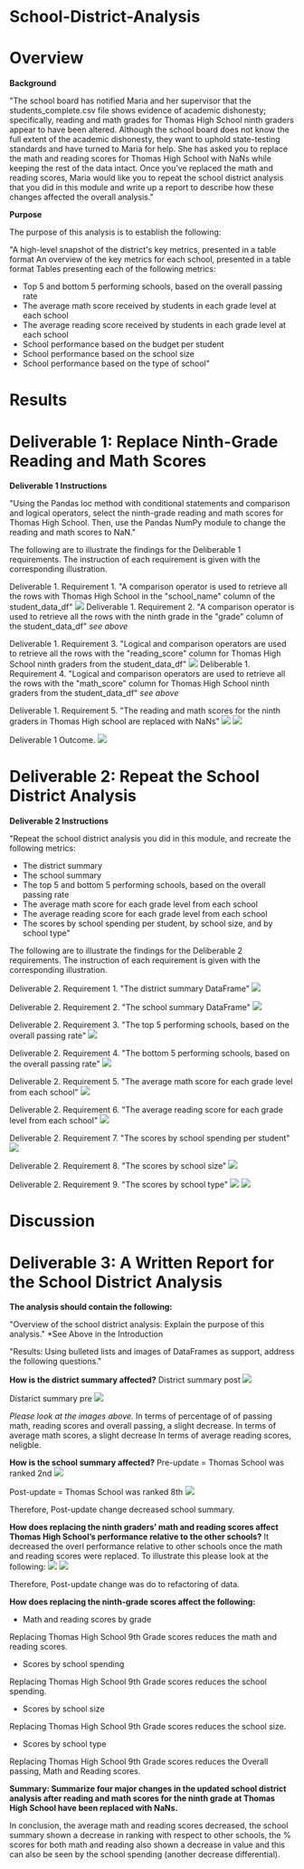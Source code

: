 # School-District-Analysis

# Overview

**Background**

"The school board has notified Maria and her supervisor that the students_complete.csv file shows evidence of academic dishonesty; specifically, reading and math grades for Thomas High School ninth graders appear to have been altered. Although the school board does not know the full extent of the academic dishonesty, they want to uphold state-testing standards and have turned to Maria for help. She has asked you to replace the math and reading scores for Thomas High School with NaNs while keeping the rest of the data intact. Once you’ve replaced the math and reading scores, Maria would like you to repeat the school district analysis that you did in this module and write up a report to describe how these changes affected the overall analysis."

**Purpose**

The purpose of this analysis is to establish the following:

"A high-level snapshot of the district's key metrics, presented in a table format
An overview of the key metrics for each school, presented in a table format
Tables presenting each of the following metrics:
- Top 5 and bottom 5 performing schools, based on the overall passing rate
- The average math score received by students in each grade level at each school
- The average reading score received by students in each grade level at each school
- School performance based on the budget per student
- School performance based on the school size 
- School performance based on the type of school"

# Results

# Deliverable 1: Replace Ninth-Grade Reading and Math Scores

**Deliverable 1 Instructions**

"Using the Pandas loc method with conditional statements and comparison and logical operators, select the ninth-grade reading and math scores for Thomas High School. Then, use the Pandas NumPy module to change the reading and math scores to NaN."

The following are to illustrate the findings for the Deliberable 1 requirements. The instruction of each requirement is given with the corresponding illustration.

Deliverable 1. Requirement 1. "A comparison operator is used to retrieve all the rows with Thomas High School in the "school_name" column of the student_data_df"
![](Resources/D1R1.png)
Deliverable 1. Requirement 2. "A comparison operator is used to retrieve all the rows with the ninth grade in the "grade" column of the student_data_df"
*see above*

Deliverable 1. Requirement 3. "Logical and comparison operators are used to retrieve all the rows with the "reading_score" column for Thomas High School ninth graders from the student_data_df"
![](Resources/D1R2.png)
Deliberable 1. Requirement 4. "Logical and comparison operators are used to retrieve all the rows with the "math_score" column for Thomas High School ninth graders from the student_data_df"
*see above*


Deliverable 1. Requirement 5. "The reading and math scores for the ninth graders in Thomas High school are replaced with NaNs"
![](Resources/D1R3.png)
![](Resources/D1R4.png)

Deliverable 1 Outcome.
![](Resources/D1O1.png)

# Deliverable 2: Repeat the School District Analysis

**Deliverable 2 Instructions**

"Repeat the school district analysis you did in this module, and recreate the following metrics:
- The district summary
- The school summary
- The top 5 and bottom 5 performing schools, based on the overall passing rate
- The average math score for each grade level from each school
- The average reading score for each grade level from each school
- The scores by school spending per student, by school size, and by school type"

The following are to illustrate the findings for the Deliberable 2 requirements. The instruction of each requirement is given with the corresponding illustration.

Deliverable 2. Requirement 1. "The district summary DataFrame" 
![](Resources/D2R1.png)

Deliverable 2. Requirement 2. "The school summary DataFrame" 
![](Resources/D2R2.png)

Deliverable 2. Requirement 3. "The top 5 performing schools, based on the overall passing rate" 
![](Resources/D2R3.png)

Deliverable 2. Requirement 4. "The bottom 5 performing schools, based on the overall passing rate" 
![](Resources/D2R4.png)

Deliverable 2. Requirement 5. "The average math score for each grade level from each school" 
![](Resources/D2R5.png)

Deliverable 2. Requirement 6. "The average reading score for each grade level from each school" 
![](Resources/D2R6.png)

Deliverable 2. Requirement 7. "The scores by school spending per student" 
![](Resources/D2R7.png)

Deliverable 2. Requirement 8. "The scores by school size" 
![](Resources/D2R8.png)

Deliverable 2. Requirement 9. "The scores by school type"
![](Resources/D2R9.png)
![](Resources/D2R10.png)

# Discussion

# Deliverable 3: A Written Report for the School District Analysis

**The analysis should contain the following:**

"Overview of the school district analysis: Explain the purpose of this analysis."
*See Above in the Introduction

"Results: Using bulleted lists and images of DataFrames as support, address the following questions."

**How is the district summary affected?**
District summary post
![](Resources/DistictSummaryPost.png)

Distarict summary pre
![](Resources/DistictSummaryPre.png)

*Please look at the images above.*
In terms of percentage of of passing math, reading scores and overall passing, a slight decrease.
In terms of average math scores, a slight decrease
In terms of average reading scores, neligble. 

**How is the school summary affected?**
Pre-update = Thomas School was ranked 2nd
![](Resources/SchoolSummaryPre.png)

Post-update = Thomas School was ranked 8th
![](Resources/SchoolSummaryPost.png)

Therefore, Post-update change decreased school summary.

**How does replacing the ninth graders’ math and reading scores affect Thomas High School’s performance relative to the other schools?**
It decreased the overl performance relative to other schools once the math and reading scores were replaced. To illustrate this please look at the following:
![](Resources/SchoolSummaryPre.png)
![](Resources/SchoolSummaryPost.png)

Therefore, Post-update change was do to refactoring of data.

**How does replacing the ninth-grade scores affect the following:**
- Math and reading scores by grade

Replacing Thomas High School 9th Grade scores reduces the math and reading scores. 

- Scores by school spending

Replacing Thomas High School 9th Grade scores reduces the school spending. 

- Scores by school size

Replacing Thomas High School 9th Grade scores reduces the school size. 

- Scores by school type

Replacing Thomas High School 9th Grade scores reduces the Overall passing, Math and Reading scores.

**Summary: Summarize four major changes in the updated school district analysis after reading and math scores for the ninth grade at Thomas High School have been replaced with NaNs.**

In conclusion, the average math and reading scores decreased, the school summary shown a decrease in ranking with respect to other schools, the % scores for both math and reading also shown a decrease in value and this can also be seen by the school spending (another decrease differential). 
